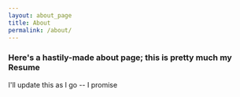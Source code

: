 ```yaml
---
layout: about_page
title: About
permalink: /about/
---
```

<h3> Here's a hastily-made about page; this is pretty much my Resume </h3>
<p> I'll update this as I go -- I promise </p>
<object data='/static/Abram_sotocinal_pretty_cv.pdf' width='100%' height='1000px' type='application/pdf'></object>

